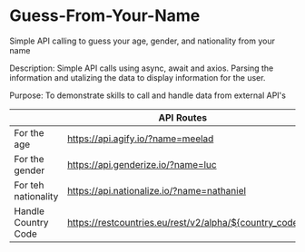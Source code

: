 # Guess-From-Your-Name
Simple API calling to guess your age, gender, and nationality from your name

Description: Simple API calls using async, await and axios. Parsing the information and utalizing the data to display information for the user. 

Purpose:  To demonstrate skills to call and handle data from external API's

|            |API Routes |
| ---------- | ---------- |
|For the age | https://api.agify.io/?name=meelad|
|For the gender| https://api.genderize.io/?name=luc|
|For teh nationality | https://api.nationalize.io/?name=nathaniel|
|Handle Country Code | https://restcountries.eu/rest/v2/alpha/${country_code|
